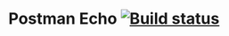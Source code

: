# Postman Echo [![Build status](https://ci.appveyor.com/api/projects/status/1757uly28hx9iko5?svg=true)](https://ci.appveyor.com/project/GodIrina/postmanecho)
